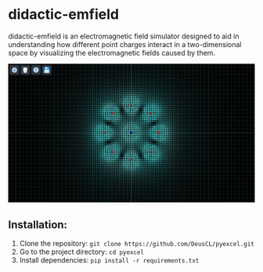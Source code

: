 # didactic-emfield
didactic-emfield is an electromagnetic field simulator designed to aid in understanding how different point charges interact in a two-dimensional space by visualizing the electromagnetic fields caused by them.

![Alt Text](screenshots/04172024233456.png)

## Installation:
1) Clone the repository: `git clone https://github.com/DeusCL/pyexcel.git`
2) Go to the project directory: `cd pyexcel`
3) Install dependencies: `pip install -r requirements.txt`



